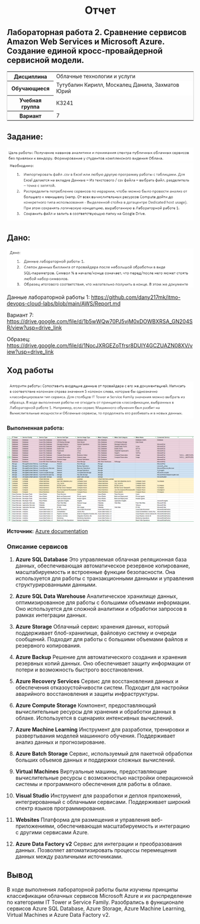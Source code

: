 <h1 style="text-align: center">Отчет</h1>

<h2>
Лабораторная работа 2. Сравнение сервисов Amazon Web Services и Microsoft Azure. Создание единой кросс-провайдерной сервисной модели.
</h2>

<table style="outline: none; border: 1px solid #ccc">
<tbody>
    <tr>
    <th>Дисциплина</th>
        <td>Облачные технологии и услуги</td>
    </tr>
    <tr style="background: #fff;">
        <th>Обучающиеся</th>
        <td>Тутубалин Кирилл, Москалец Данила, Захматов Юрий</td>
    </tr>
    <tr>
    <th>Учебная группа</th>
        <td>К3241</td>
    </tr>
    <tr>
    <th>Вариант</th>
        <td>7</td>
    </tr>
    </tbody>
</table>

## Задание:
![Цель](assets/1.png)
![Задание](assets/2.png)

## Дано: 
![Дано](assets/3.png)
<p>Данные лабораторной работы 1: <a target="_blank" href='https://github.com/dany217mk/itmo-devops-cloud-labs/blob/main/AWS/Report.md'>https://github.com/dany217mk/itmo-devops-cloud-labs/blob/main/AWS/Report.md</a></p>
<p>Вариант 7: <a target="_blank" href='https://drive.google.com/file/d/1b5wWQw70PJ5vjM0xDOWBXRSA_GN204SR/view?usp=drive_link'>https://drive.google.com/file/d/1b5wWQw70PJ5vjM0xDOWBXRSA_GN204SR/view?usp=drive_link</a></p>
<p>Образец: <a target="_blank" href='https://drive.google.com/file/d/1NocJXRGEZoTfrsr8DUIY4GCZUAZN08XV/view?usp=drive_link'>https://drive.google.com/file/d/1NocJXRGEZoTfrsr8DUIY4GCZUAZN08XV/view?usp=drive_link</a></p>


## Ход работы
![алгоритм работы](assets/4.png)
<!--<p>Выполненная работа: <a target="_blank" href="https://docs.google.com/spreadsheets/d/1dSqh0L-ptrkUvfCBzG0Qu_jR81TVgg8G6D6ZNOXBVZE/edit?gid=492535656#gid=492535656">https://docs.google.com/spreadsheets/d/1dSqh0L-ptrkUvfCBzG0Qu_jR81TVgg8G6D6ZNOXBVZE/edit?gid=492535656#gid=492535656</a></p>-->
<p><b>Выполненная работа:</b> </p>
<img alt='https://docs.google.com/spreadsheets/d/1dSqh0L-ptrkUvfCBzG0Qu_jR81TVgg8G6D6ZNOXBVZE/edit?gid=492535656#gid=492535656' src='assets/screen.png'>

<p><b>Источник:</b> <a target="_blank" href='https://aws.amazon.com/ru/documentation-overview/?nc2=h_ql_doc_do'>Azure documentation</a></p>

### Описание сервисов
1. <b>Azure SQL Database</b>
Это управляемая облачная реляционная база данных, обеспечивающая автоматическое резервное копирование, масштабируемость и встроенные функции безопасности. Она используется для работы с транзакционными данными и управления структурированными данными.

2. <b>Azure SQL Data Warehouse</b>
Аналитическое хранилище данных, оптимизированное для работы с большими объемами информации. Оно используется для сложной аналитики и обработки запросов в рамках интеграции данных.

3. <b>Azure Storage</b>
Облачный сервис хранения данных, который поддерживает блоб-хранилище, файловую систему и очереди сообщений. Подходит для работы с большими объемами файлов и резервного копирования.

4. <b>Azure Backup</b>
Решение для автоматического создания и хранения резервных копий данных. Оно обеспечивает защиту информации от потери и возможность быстрого восстановления.

5. <b>Azure Recovery Services</b>
Сервис для восстановления данных и обеспечения отказоустойчивости систем. Подходит для настройки аварийного восстановления и защиты инфраструктуры.

6. <b>Azure Compute Storage</b>
Компонент, предоставляющий вычислительные ресурсы для хранения и обработки данных в облаке. Используется в сценариях интенсивных вычислений.

7. <b>Azure Machine Learning</b>
Инструмент для разработки, тренировки и развертывания моделей машинного обучения. Поддерживает анализ данных и прогнозирование.

8. <b>Azure Batch Storage</b>
Сервис, используемый для пакетной обработки больших объемов данных и поддержки сложных вычислений.

9. <b>Virtual Machines</b>
Виртуальные машины, предоставляющие вычислительные ресурсы с возможностью настройки операционной системы и программного обеспечения для работы в облаке.

10. <b>Visual Studio</b>
Инструмент для разработки и деплоя приложений, интегрированный с облачными сервисами. Поддерживает широкий спектр языков программирования.

11. <b>Websites</b>
Платформа для размещения и управления веб-приложениями, обеспечивающая масштабируемость и интеграцию с другими сервисами Azure.

12. <b>Azure Data Factory v2</b>
Сервис для интеграции и преобразования данных. Позволяет автоматизировать процессы перемещения данных между различными источниками.

## Вывод
<p>В ходе выполнения лабораторной работы были изучены принципы классификации облачных сервисов Microsoft Azure и их распределение по категориям IT Tower и Service Family. Разобрались в функционале сервисов Azure SQL Database, Azure Storage, Azure Machine Learning, Virtual Machines и Azure Data Factory v2.</p>